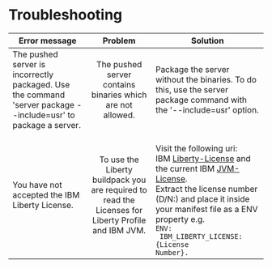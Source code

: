 # Troubleshooting


| Error message  | Problem       | Solution  |
| -------------  |:-------------:| --------- |
| The pushed server is incorrectly packaged. Use the command 'server package --include=usr' to package a server. | The pushed server contains binaries which are not allowed. | Package the server without the binaries. To do this, use the server package command with the '--include=usr' option.   |
| You have not accepted the IBM Liberty License. | To use the Liberty buildpack you are required to read the Licenses for Liberty Profile and IBM JVM.|   <br>Visit the following uri: <br>IBM [Liberty-License][] and the current IBM [JVM-License][].<br>Extract the license number (D/N:) and place it inside your manifest file as a ENV property e.g. <code><br>ENV: <br>  IBM_LIBERTY_LICENSE: {License Number}.</code>      |

[Liberty-License]: https://public.dhe.ibm.com/ibmdl/export/pub/software/websphere/wasdev/downloads/wlp/21.0.0.7/lafiles/runtime/en.html
[JVM-License]: http://www14.software.ibm.com/cgi-bin/weblap/lap.pl?la_formnum=&li_formnum=L-PMAA-A3Z8P2&title=IBM%AE+SDK%2C+Java%99+Technology+Edition%2C+Version+8.0&l=en
